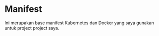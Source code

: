 # Manifest
Ini merupakan base manifest Kubernetes dan Docker yang saya gunakan untuk project project saya.
